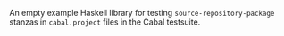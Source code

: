 An empty example Haskell library for testing `source-repository-package`
stanzas in `cabal.project` files in the Cabal testsuite.
